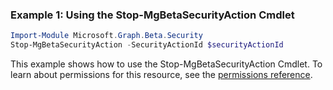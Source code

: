 ### Example 1: Using the Stop-MgBetaSecurityAction Cmdlet
```powershell
Import-Module Microsoft.Graph.Beta.Security
Stop-MgBetaSecurityAction -SecurityActionId $securityActionId
```
This example shows how to use the Stop-MgBetaSecurityAction Cmdlet.
To learn about permissions for this resource, see the [permissions reference](/graph/permissions-reference).
